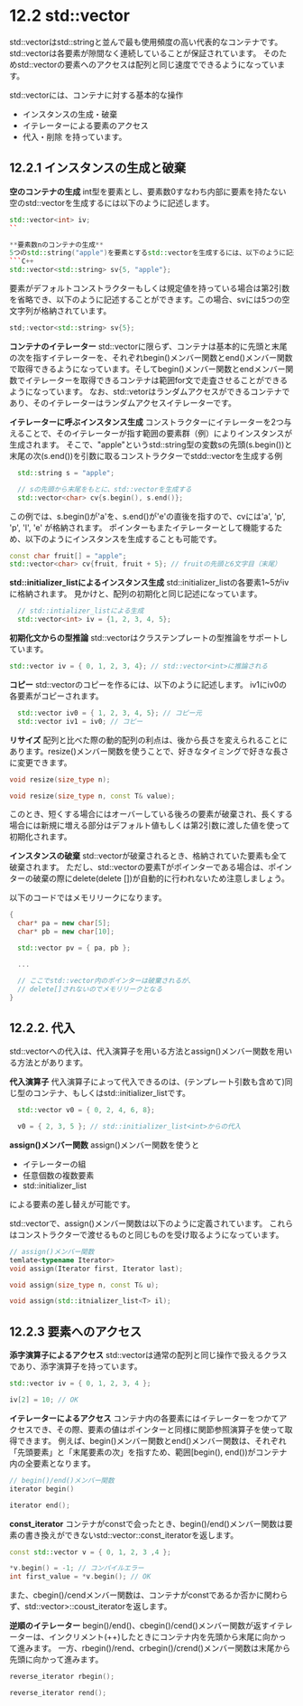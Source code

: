# 12.2 std::vector
std::vectorはstd::stringと並んで最も使用頻度の高い代表的なコンテナです。
std::vectorは各要素が隙間なく連続していることが保証されています。
そのためstd::vectorの要素へのアクセスは配列と同じ速度でできるようになっています。

std::vectorには、コンテナに対する基本的な操作
- インスタンスの生成・破棄
- イテレーターによる要素のアクセス
- 代入・削除
を持っています。

## 12.2.1 インスタンスの生成と破棄
**空のコンテナの生成**
int型を要素とし、要素数0すなわち内部に要素を持たない空のstd::vectorを生成するには以下のように記述します。
```C++
std::vector<int> iv;
``

**要素数nのコンテナの生成**
5つのstd::string("apple")を要素とするstd::vectorを生成するには、以下のように記述します。
```C++
std::vector<std::string> sv{5, "apple"};
```

要素がデフォルトコンストラクターもしくは規定値を持っている場合は第2引数を省略でき、以下のように記述することができます。この場合、svには5つの空文字列が格納されています。
```C++
std;:vector<std::string> sv{5};
```

**コンテナのイテレーター**
std::vectorに限らず、コンテナは基本的に先頭と末尾の次を指すイテレーターを、それぞれbegin()メンバー関数とend()メンバー関数で取得できるようになっています。そしてbegin()メンバー関数とendメンバー関数でイテレーターを取得できるコンテナは範囲for文で走査させることができるようになっています。
なお、std::vetorはランダムアクセスができるコンテナであり、そのイテレーターはランダムアクセスイテレーターです。

**イテレーターに呼ぶインスタンス生成**
コンストラクターにイテレーターを2つ与えることで、そのイテレーターが指す範囲の要素群（例）によりインスタンスが生成されます。
そこで、"apple"というstd::string型の変数sの先頭(s.begin())と末尾の次(s.end())を引数に取るコンストラクターでstdd::vector<char>を生成する例

```C++
  std::string s = "apple";

  // sの先頭から末尾をもとに、std::vectorを生成する
  std::vector<char> cv{s.begin(), s.end()};
```
この例では、s.begin()が'a'を、s.end()が'e'の直後を指すので、cvには'a', 'p', 'p', 'l', 'e' が格納されます。
ポインターもまたイテレーターとして機能するため、以下のようにインスタンスを生成することも可能です。
```C++
const char fruit[] = "apple";
std::vector<char> cv{fruit, fruit + 5}; // fruitの先頭と6文字目（末尾）
```

**std::initializer_listによるインスタンス生成**
std::initializer_list<int>の各要素1~5がivに格納されます。
見かけと、配列の初期化と同じ記述になっています。

```C++
  // std::intializer_listによる生成
  std::vector<int> iv = {1, 2, 3, 4, 5};
```

**初期化文からの型推論**
std::vectorはクラステンプレートの型推論をサポートしています。

```C++
std::vector iv = { 0, 1, 2, 3, 4}; // std::vector<int>に推論される
```

**コピー**
std::vectorのコピーを作るには、以下のように記述します。
iv1にiv0の各要素がコピーされます。

```C++
  std::vector iv0 = { 1, 2, 3, 4, 5}; // コピー元
  std::vector iv1 = iv0; // コピー
```

**リサイズ**
配列と比べた際の動的配列の利点は、後から長さを変えられることにあります。resize()メンバー関数を使うことで、好きなタイミングで好きな長さに変更できます。

```C++
void resize(size_type n);

void resize(size_type n, const T& value);
```

このとき、短くする場合にはオーバーしている後ろの要素が破棄され、長くする場合には新規に増える部分はデフォルト値もしくは第2引数に渡した値を使って初期化されます。

**インスタンスの破棄**
std::vector<T>が破棄されるとき、格納されていた要素も全て破棄されます。
ただし、std::vector<T>の要素Tがポインターである場合は、ポインターの破棄の際にdelete(delete [])が自動的に行われないため注意しましょう。

以下のコードではメモリリークになります。
```C++
{
  char* pa = new char[5];
  char* pb = new char[10];

  std::vector pv = { pa, pb };

  ...

  // ここでstd::vector内のポインターは破棄されるが、
  // delete[]されないのでメモリリークとなる
}
```

## 12.2.2. 代入
std::vectorへの代入は、代入演算子を用いる方法とassign()メンバー関数を用いる方法とがあります。

**代入演算子**
代入演算子によって代入できるのは、(テンプレート引数も含めて)同じ型のコンテナ、もしくはstd::initializer_list<T>です。
```C++
  std::vector v0 = { 0, 2, 4, 6, 8};

  v0 = { 2, 3, 5 }; // std::initializer_list<int>からの代入
```

**assign()メンバー関数**
assign()メンバー関数を使うと
- イテレーターの組
- 任意個数の複数要素
- std::initializer_list<T>

による要素の差し替えが可能です。

std::vector<T>で、assign()メンバー関数は以下のように定義されています。
これらはコンストラクターで渡せるものと同じものを受け取るようになっています。
```C++
// assign()メンバー関数
temlate<typename Iterator>
void assign(Iterator first, Iterator last);

void assign(size_type n, const T& u);

void assign(std::itnializer_list<T> il);
```

## 12.2.3 要素へのアクセス
**添字演算子によるアクセス**
std::vectorは通常の配列と同じ操作で扱えるクラスであり、添字演算子を持っています。
```C++
std::vector iv = { 0, 1, 2, 3, 4 };

iv[2] = 10; // OK
```

**イテレーターによるアクセス**
コンテナ内の各要素にはイテレーターをつかてアクセスでき、その際、要素の値はポインターと同様に関節参照演算子を使って取得できます。
例えば、begin()メンバー関数とend()メンバー関数は、それぞれ「先頭要素」と「末尾要素の次」を指すため、範囲[begin(), end())がコンテナ内の全要素となります。

```C++
// begin()/end()メンバー関数
iterator begin()

iterator end();
```

**const_iterator**
コンテナがconstで会ったとき、begin()/end()メンバー関数は要素の書き換えができないstd::vector<T>::const_iteratorを返します。
```C++
const std::vector v = { 0, 1, 2, 3 ,4 };

*v.begin() = -1; // コンパイルエラー
int first_value = *v.begin(); // OK
```
また、cbegin()/cendメンバー関数は、コンテナがconstであるか否かに関わらず、std::vector<T>>::coust_iteratorを返します。

**逆順のイテレーター**
begin()/end()、cbegin()/cend()メンバー関数が返すイテレーターは、インクリメント(++)したときにコンテナ内を先頭から末尾に向かって進みます。
一方、rbegin()/rend、crbegin()/crend()メンバー関数は末尾から先頭に向かって進みます。
```C++
reverse_iterator rbegin();

reverse_iterator rend();
```
